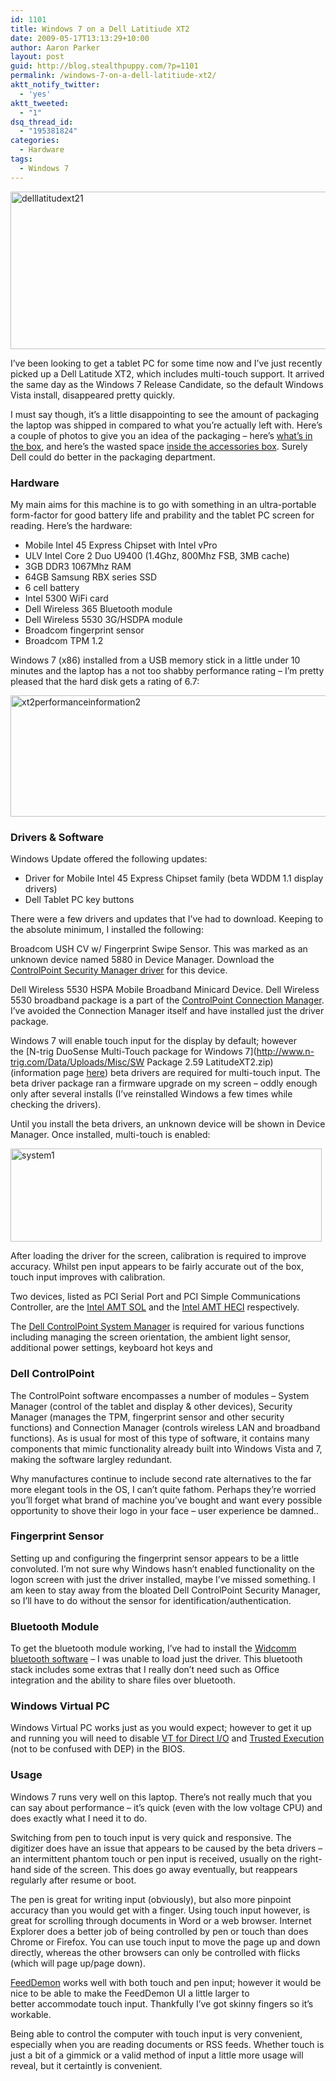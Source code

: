```yaml
---
id: 1101
title: Windows 7 on a Dell Latitiude XT2
date: 2009-05-17T13:13:29+10:00
author: Aaron Parker
layout: post
guid: http://blog.stealthpuppy.com/?p=1101
permalink: /windows-7-on-a-dell-latitiude-xt2/
aktt_notify_twitter:
  - 'yes'
aktt_tweeted:
  - "1"
dsq_thread_id:
  - "195381824"
categories:
  - Hardware
tags:
  - Windows 7
---
```

<img class="alignnone size-full wp-image-1109" title="delllatitudext21" src="http://stealthpuppy.com/wp-content/uploads/2009/05/delllatitudext21.jpg" alt="delllatitudext21" width="585" height="252" srcset="https://stealthpuppy.com/wp-content/uploads/2009/05/delllatitudext21.jpg 585w, https://stealthpuppy.com/wp-content/uploads/2009/05/delllatitudext21-150x64.jpg 150w, https://stealthpuppy.com/wp-content/uploads/2009/05/delllatitudext21-300x129.jpg 300w" sizes="(max-width: 585px) 100vw, 585px" />

I&#8217;ve been looking to get a tablet PC for some time now and I&#8217;ve just recently picked up a Dell Latitude XT2, which includes multi-touch support. It arrived the same day as the Windows 7 Release Candidate, so the default Windows Vista install, disappeared pretty quickly.

I must say though, it&#8217;s a little disappointing to see the amount of packaging the laptop was shipped in compared to what you&#8217;re actually left with. Here&#8217;s a couple of photos to give you an idea of the packaging &#8211; here&#8217;s [what&#8217;s in the box](http://cid-74b5baa3414de283.skydrive.live.com/self.aspx/Dell%20Latitude%20XT2/DSCF3122.jpg), and here&#8217;s the wasted space [inside the accessories box](http://cid-74b5baa3414de283.skydrive.live.com/self.aspx/Dell%20Latitude%20XT2/DSCF3123.jpg). Surely Dell could do better in the packaging department.

### Hardware

My main aims for this machine is to go with something in an ultra-portable form-factor for good battery life and prability and the tablet PC screen for reading. Here&#8217;s the hardware:

  * Mobile Intel 45 Express Chipset with Intel vPro
  * ULV Intel Core 2 Duo U9400 (1.4Ghz, 800Mhz FSB, 3MB cache)
  * 3GB DDR3 1067Mhz RAM
  * 64GB Samsung RBX series SSD
  * 6 cell battery
  * Intel 5300 WiFi card
  * Dell Wireless 365 Bluetooth module
  * Dell Wireless 5530 3G/HSDPA module
  * Broadcom fingerprint sensor
  * Broadcom TPM 1.2

Windows 7 (x86) installed from a USB memory stick in a little under 10 minutes and the laptop has a not too shabby performance rating &#8211; I&#8217;m pretty pleased that the hard disk gets a rating of 6.7:

<img class="alignnone size-full wp-image-1114" title="xt2performanceinformation2" src="http://stealthpuppy.com/wp-content/uploads/2009/05/xt2performanceinformation2.png" alt="xt2performanceinformation2" width="567" height="194" srcset="https://stealthpuppy.com/wp-content/uploads/2009/05/xt2performanceinformation2.png 567w, https://stealthpuppy.com/wp-content/uploads/2009/05/xt2performanceinformation2-150x51.png 150w, https://stealthpuppy.com/wp-content/uploads/2009/05/xt2performanceinformation2-300x102.png 300w" sizes="(max-width: 567px) 100vw, 567px" /> 

### Drivers & Software

Windows Update offered the following updates:

  * Driver for Mobile Intel 45 Express Chipset family (beta WDDM 1.1 display drivers)
  * Dell Tablet PC key buttons

There were a few drivers and updates that I&#8217;ve had to download. Keeping to the absolute minimum, I installed the following:

Broadcom USH CV w/ Fingerprint Swipe Sensor. This was marked as an unknown device named 5880 in Device Manager. Download the [ControlPoint Security Manager driver](http://support.euro.dell.com/support/downloads/format.aspx?c=uk&l=en&s=gen&deviceid=16358&libid=25&releaseid=R210495&vercnt=2&formatcnt=0&SystemID=LAT_XT2&servicetag=&os=WLH&osl=en&catid=-1&impid=-1) for this device.

Dell Wireless 5530 HSPA Mobile Broadband Minicard Device. Dell Wireless 5530 broadband package is a part of the [ControlPoint Connection Manager](http://support.euro.dell.com/support/downloads/format.aspx?c=uk&l=en&s=gen&deviceid=15971&libid=25&releaseid=R214454&vercnt=3&formatcnt=0&SystemID=LAT_XT2&servicetag=&os=WLH&osl=en&catid=-1&impid=-1). I&#8217;ve avoided the Connection Manager itself and have installed just the driver package.

Windows 7 will enable touch input for the display by default; however the [N-trig DuoSense Multi-Touch package for Windows 7](http://www.n-trig.com/Data/Uploads/Misc/SW Package 2.59 LatitudeXT2.zip) (information page [here](http://www.n-trig.com/Content.aspx?Page=Multi_Touch)) beta drivers are required for multi-touch input. The beta driver package ran a firmware upgrade on my screen &#8211; oddly enough only after several installs (I&#8217;ve reinstalled Windows a few times while checking the drivers).

Until you install the beta drivers, an unknown device will be shown in Device Manager. Once installed, multi-touch is enabled:

<img class="alignnone size-full wp-image-1118" title="system1" src="http://stealthpuppy.com/wp-content/uploads/2009/05/system1.png" alt="system1" width="498" height="149" srcset="https://stealthpuppy.com/wp-content/uploads/2009/05/system1.png 498w, https://stealthpuppy.com/wp-content/uploads/2009/05/system1-150x44.png 150w, https://stealthpuppy.com/wp-content/uploads/2009/05/system1-300x89.png 300w" sizes="(max-width: 498px) 100vw, 498px" /> 

After loading the driver for the screen, calibration is required to improve accuracy. Whilst pen input appears to be fairly accurate out of the box, touch input improves with calibration.

Two devices, listed as PCI Serial Port and PCI Simple Communications Controller, are the [Intel AMT SOL](http://support.euro.dell.com/support/downloads/download.aspx?c=uk&l=en&s=gen&releaseid=R192787&SystemID=LAT_XT2&servicetag=&os=WLH&osl=en&deviceid=12178&devlib=0&typecnt=0&vercnt=1&catid=-1&impid=-1&formatcnt=1&libid=27&fileid=265133) and the [Intel AMT HECI](http://support.euro.dell.com/support/downloads/download.aspx?c=uk&l=en&s=gen&releaseid=R192786&SystemID=LAT_XT2&servicetag=&os=WLH&osl=en&deviceid=12177&devlib=0&typecnt=0&vercnt=1&catid=-1&impid=-1&formatcnt=1&libid=27&fileid=265132) respectively.

The [Dell ControlPoint System Manager](http://support.euro.dell.com/support/downloads/format.aspx?c=uk&l=en&s=gen&deviceid=16381&libid=25&releaseid=R218880&vercnt=3&formatcnt=0&SystemID=LAT_XT2&servicetag=&os=WLH&osl=en&catid=-1&impid=-1) is required for various functions including managing the screen orientation, the ambient light sensor, additional power settings, keyboard hot keys and

### Dell ControlPoint

The ControlPoint software encompasses a number of modules &#8211; System Manager (control of the tablet and display & other devices), Security Manager (manages the TPM, fingerprint sensor and other security functions) and Connection Manager (controls wireless LAN and broadband functions). As is usual for most of this type of software, it contains many components that mimic functionality already built into Windows Vista and 7, making the software largley redundant.

Why manufactures continue to include second rate alternatives to the far more elegant tools in the OS, I can&#8217;t quite fathom. Perhaps they&#8217;re worried you&#8217;ll forget what brand of machine you&#8217;ve bought and want every possible opportunity to shove their logo in your face &#8211; user experience be damned..

### Fingerprint Sensor

Setting up and configuring the fingerprint sensor appears to be a little convoluted. I&#8217;m not sure why Windows hasn&#8217;t enabled functionality on the logon screen with just the driver installed, maybe I&#8217;ve missed something. I am keen to stay away from the bloated Dell ControlPoint Security Manager, so I&#8217;ll have to do without the sensor for identification/authentication.

### Bluetooth Module

To get the bluetooth module working, I&#8217;ve had to install the [Widcomm bluetooth software](http://support.euro.dell.com/support/downloads/format.aspx?c=uk&l=en&s=gen&deviceid=16167&libid=5&releaseid=R204603&vercnt=1&formatcnt=0&SystemID=LAT_XT2&servicetag=&os=WLH&osl=en&catid=-1&impid=-1) &#8211; I was unable to load just the driver. This bluetooth stack includes some extras that I really don&#8217;t need such as Office integration and the ability to share files over bluetooth.

### Windows Virtual PC

Windows Virtual PC works just as you would expect; however to get it up and running you will need to disable [VT for Direct I/O](http://software.intel.com/en-us/articles/intel-virtualization-technology-for-directed-io-vt-d-enhancing-intel-platforms-for-efficient-virtualization-of-io-devices/) and [Trusted Execution](http://en.wikipedia.org/wiki/Trusted_Execution_Technology) (not to be confused with DEP) in the BIOS.

### Usage

Windows 7 runs very well on this laptop. There&#8217;s not really much that you can say about performance &#8211; it&#8217;s quick (even with the low voltage CPU) and does exactly what I need it to do.

Switching from pen to touch input is very quick and responsive. The digitizer does have an issue that appears to be caused by the beta drivers &#8211; an intermittent phantom touch or pen input is received, usually on the right-hand side of the screen. This does go away eventually, but reappears regularly after resume or boot.

The pen is great for writing input (obviously), but also more pinpoint accuracy than you would get with a finger. Using touch input however, is great for scrolling through documents in Word or a web browser. Internet Explorer does a better job of being controlled by pen or touch than does Chrome or Firefox. You can use touch input to move the page up and down directly, whereas the other browsers can only be controlled with flicks (which will page up/page down).

[FeedDemon](http://www.newsgator.com/Individuals/FeedDemon/Default.aspx) works well with both touch and pen input; however it would be nice to be able to make the FeedDemon UI a little larger to better accommodate touch input. Thankfully I&#8217;ve got skinny fingers so it&#8217;s workable.

Being able to control the computer with touch input is very convenient, especially when you are reading documents or RSS feeds. Whether touch is just a bit of a gimmick or a valid method of input a little more usage will reveal, but it certaintly is convenient.